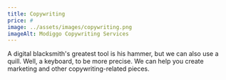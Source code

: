 ```yaml
---
title: Copywriting
price: #
image: ../assets/images/copywriting.png
imageAlt: Modiggo Copywriting Services
---
```


A digital blacksmith's greatest tool is his hammer, but we can also use a quill. Well, a keyboard, to be more precise. We can help you create marketing and other copywriting-related pieces.